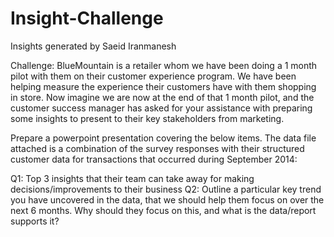 # Insight-Challenge
Insights generated by Saeid Iranmanesh

Challenge: BlueMountain is a retailer whom we have been doing a 1 month pilot with them on their customer experience program. We have been helping measure the experience their customers have with them shopping in store. Now imagine we are now at the end of that 1 month pilot, and the customer success manager has asked for your assistance with preparing some insights to present to their key stakeholders from marketing.

Prepare a powerpoint presentation covering the below items. The data file attached is a combination of the survey responses with their structured customer data for transactions that occurred during September 2014:

Q1: Top 3 insights that their team can take away for making decisions/improvements to their business Q2: Outline a particular key trend you have uncovered in the data, that we should help them focus on over the next 6 months. Why should they focus on this, and what is the data/report supports it?
